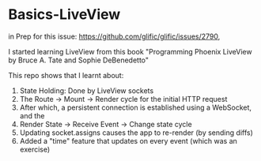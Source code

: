 # Basics-LiveView
in Prep for this issue: https://github.com/glific/glific/issues/2790,

I started learning LiveView from this book "Programming Phoenix LiveView by Bruce A. Tate and Sophie DeBenedetto"

This repo shows that I learnt about:

1) State Holding: Done by LiveView sockets
2) The Route -> Mount -> Render cycle for the initial HTTP request
3) After which, a persistent connection is established using a WebSocket, and the
4) Render State -> Receive Event -> Change state cycle
5) Updating socket.assigns causes the app to re-render (by sending diffs)
6) Added a "time" feature that updates on every event (which was an exercise)
